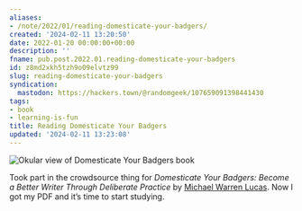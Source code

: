 ```yaml
---
aliases:
- /note/2022/01/reading-domesticate-your-badgers/
created: '2024-02-11 13:20:50'
date: 2022-01-20 00:00:00+00:00
description: ''
fname: pub.post.2022.01.reading-domesticate-your-badgers
id: z8md2xkh5tzh9o09elvtz99
slug: reading-domesticate-your-badgers
syndication:
  mastodon: https://hackers.town/@randomgeek/107659091398441430
tags:
- book
- learning-is-fun
title: Reading Domesticate Your Badgers
updated: '2024-02-11 13:23:08'
---
```


![Okular view of Domesticate Your Badgers book](assets/img/2022/cover-2022-01-20.png "study mode with Okular and Logseq")

Took part in the crowdsource thing for _Domesticate Your Badgers: Become a Better Writer Through Deliberate Practice_ by [Michael Warren Lucas](https://mwl.io). Now I got my PDF and it’s time to start studying.